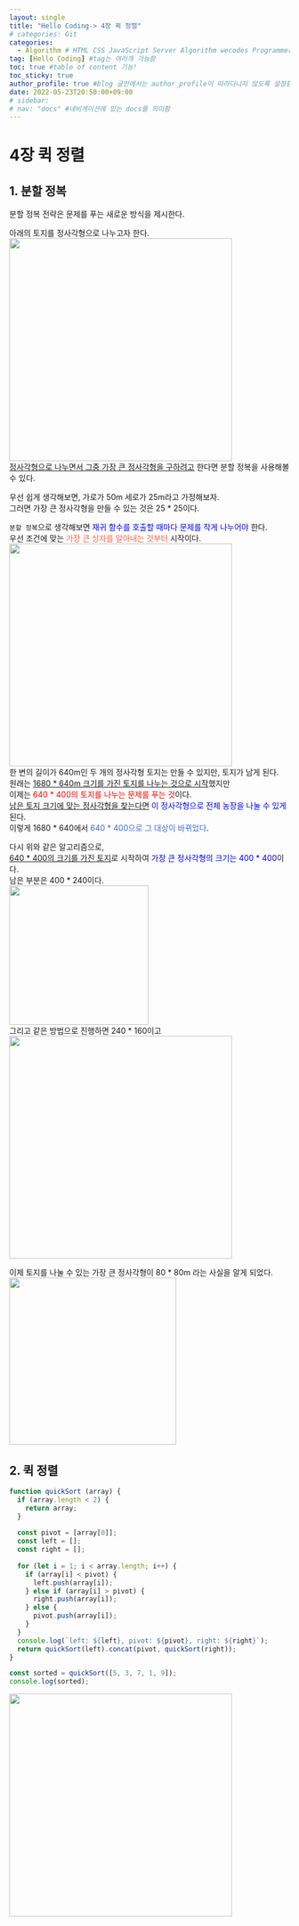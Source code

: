 ```yaml
---
layout: single
title: "Hello Coding-> 4장 퀵 정렬"
# categories: Git
categories:
  - Algorithm # HTML CSS JavaScript Server Algorithm wecodes Programmers1 Programmers2 CS Github Blog
tag: [Hello Coding] #tag는 여러개 가능함
toc: true #table of content 기능!
toc_sticky: true
author_profile: true #blog 글안에서는 author_profile이 따라다니지 않도록 설정함
date: 2022-05-23T20:50:00+09:00
# sidebar:
# nav: "docs" #네비게이션에 있는 docs를 의미함
---
```

# 4장 퀵 정렬
## 1. 분할 정복
분할 정복 전략은 문제를 푸는 새로운 방식을 제시한다.  

아래의 토지를 정사각형으로 나누고자 한다.  
<img src="https://user-images.githubusercontent.com/87808288/177139817-0faf82e7-c480-40c9-af75-dc875a5af7ad.png" width="400">  
<u>정사각형으로 나누면서 그중 가장 큰 정사각형을 구하려고</u> 한다면 분할 정복을 사용해볼 수 있다.  

우선 쉽게 생각해보면, 가로가 50m 세로가 25m라고 가정해보자.  
그러면 가장 큰 정사각형을 만들 수 있는 것은 25 * 25이다.  

`분할 정복`으로 생각해보면 <span style="color:blue">재귀 함수를 호출할 때마다 문제를 작게 나누어야</span> 한다.  
우선 조건에 맞는 <span style="color:tomato">가장 큰 상자를 알아내는 것부터</span> 시작이다.  
<img src="https://user-images.githubusercontent.com/87808288/177140747-9bba975f-de74-4b05-9fcb-d3f9766a26cc.png" width="400">  
한 변의 길이가 640m인 두 개의 정사각형 토지는 만들 수 있지만, 토지가 남게 된다.  
원래는 <u>1680 * 640m 크기를 가진 토지를 나누는 것으로 시작</u>했지만  
이제는 <span style="color:red">640 * 400의 토지를 나누는 문제를 푸는 것</span>이다.  
<u>남은 토지 크기에 맞는 정사각형을 찾는다면</u> <span style="color:blue">이 정사각형으로 전체 농장을 나눌 수 있게</span> 된다.  
이렇게 1680 * 640에서 <span style="color:royalblue">640 * 400으로 그 대상이 바뀌었다</span>.  

다시 위와 같은 알고리즘으로,  
<u>640 * 400의 크기를 가진 토지</u>로 시작하여 <span style="color:blue">가장 큰 정사각형의 크기는 400 * 400</span>이다.  
남은 부분은 400 * 240이다.  
<img src="https://user-images.githubusercontent.com/87808288/177141773-6aa3b105-60da-402a-a881-fc5a3c07b773.png" width="250">  
그리고 같은 방법으로 진행하면 240 * 160이고  
<img src="https://user-images.githubusercontent.com/87808288/177142371-f1c523f7-1113-489a-b3d5-512422c81562.png" width="400">  

이제 토지를 나눌 수 있는 가장 큰 정사각형이 80 * 80m 라는 사실을 알게 되었다.  
<img src="https://user-images.githubusercontent.com/87808288/177142728-b65d6a54-5a7a-46be-a414-2cf7f8e77178.png" width="300">  



## 2. 퀵 정렬
```js
function quickSort (array) {
  if (array.length < 2) {
    return array;
  }
   
  const pivot = [array[0]];
  const left = [];
  const right = [];
  
  for (let i = 1; i < array.length; i++) {
    if (array[i] < pivot) {
      left.push(array[i]);
    } else if (array[i] > pivot) {
      right.push(array[i]);
    } else {
      pivot.push(array[i]);
    }
  }
  console.log(`left: ${left}, pivot: ${pivot}, right: ${right}`);
  return quickSort(left).concat(pivot, quickSort(right));
}

const sorted = quickSort([5, 3, 7, 1, 9]);
console.log(sorted);
```

<img src="https://user-images.githubusercontent.com/87808288/169823347-8612951b-23d6-4781-b942-3060682a25eb.png" width="400">  



<!-- ### 2. Link 넣기

```

유형 1: (설명어를 입력) : [gunhee's coding blog](https://gunhee-jeong.github.io/)
유형 2: (URL 자동연결) : <https://gunhee-jeong.github.io/>
유형 3: (동일 파일 내 '문단으로 이동') : [1. Header로 이동](###-1-header)

```

유형 1: (설명어를 입력) : [gunhee's coding blog](https://gunhee-jeong.github.io/)
유형 2: (URL 자동연결) : <https://gunhee-jeong.github.io/>
유형 3: (동일 파일 내 '문단으로 이동') : [1. Header로 이동](#1-header)
유형 3의 방법

1. 특수문자를 제거
2. 스페이스는 -로 바꾸고
3. 대문자는 소문자로!
   그래서 ### 1. Header -> #1-header

## Link: [google][https://www.google.com/]

### 3. 수평선

```

---

```

---

### 4. 라인 바꾸기

```

스페이스바를 2번 눌러주면 다음칸으로
이동할 수 있어요!

```

---

스페이스바를 2번 눌러주면
다음칸으로 이동할 수 있어요!

### 5. list 만들기

```

1. 1번
2. 2번
3. 3번

- 순서없는 list
  - 순서없는 list
    - 순서없는 list

```

1. 1번
2. 2번
3. 3번

- 순서없는 list
  - 순서없는 list
    - 순서없는 list

---

### 6. font 관련

```

**진하게** -> 볼드
_기울여서_ -> 이탤릭체
~~취소선~~ -> 취소선

<ul>밑줄넣기</ul> -> 밑줄
<span style="color:red">빨간 글씨</span> -> 글자색
이것이 `인라인` 입니다 -> 인라인 코드
```

**진하게** -> 볼드
_기울여서_ -> 이탤릭체
~~취소선~~ -> 취소선
<u>밑줄넣기</u> -> 밑줄
<span style="color:red">빨간 글씨</span>
이것이 `인라인` 입니다 -> 인라인 코드

---

### 7. 인용구문

```
> coding
>
> > JavaScript
> >
> > > 내가 프짱!
```

> coding
>
> > JavaScript
> >
> > > 내가 프짱!

---

### 8. 이미지 삽입

```
유형1: ('사이즈를 조절' -> HTML 태그 사용) : <img src="https://gunhee-jeong.github.io/assets/images/blogLogo.png" width="300" height="200">
유형2: (이미지 삽입 후 -> 링크 걸기)
[![이미지](https://gunhee-jeong.github.io/assets/images/blogLogo/blogLogo.png)](https://gunhee-jeong.github.io/)
```

유형1: ('사이즈를 조절' -> HTML 태그 사용) : <img src="https://gunhee-jeong.github.io/assets/images/blogLogo.png" width="300" height="200">
유형2: (이미지 삽입 후 -> 링크 걸기)
[![이미지](https://gunhee-jeong.github.io/assets/images/blogLogo.png)](https://gunhee-jeong.github.io/)

### 9. 표 만들기

```
||국어|영어|
| :--- | ---: | :--: |
|건희 | 100점 | 100점
|철수 | 100점 | 100점
```

|      |  국어 | 영어  |
| :--- | ----: | :---: |
| 건희 | 100점 | 100점 |
| 철수 | 100점 | 100점 |

> - header를 넣고 싶은 경우 ---을 사용하고 :을 이용하여 정렬에 사용함!

### 10. 토글 만들기

```
<details>
<summary>여기를 누르세요</summary>
<div markdown="1">
숨겨진 내용
</div>
</details>
```

<details>
<summary>여기를 누르세요</summary>
<div markdown="1">
숨겨진 내용
</div>
</details> -->
